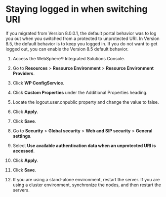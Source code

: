# Staying logged in when switching URI

If you migrated from Version 8.0.0.1, the default portal behavior was to log you out when you switched from a protected to unprotected URI. In Version 8.5, the default behavior is to keep you logged in. If you do not want to get logged out, you can enable the Version 8.5 default behavior.

1.  Access the WebSphere® Integrated Solutions Console.

2.  Go to **Resources** \> **Resource Environment** \> **Resource Environment Providers**.

3.  Click **WP ConfigService**.

4.  Click **Custom Properties** under the Additional Properties heading.

5.  Locate the logout.user.onpublic property and change the value to false.

6.  Click **Apply**.

7.  Click **Save**.

8.  Go to **Security** \> **Global security** \> **Web and SIP security** \> **General settings**.

9.  Select **Use available authentication data when an unprotected URI is accessed**.

10. Click **Apply**.

11. Click **Save**.

12. If you are using a stand-alone environment, restart the server. If you are using a cluster environment, synchronize the nodes, and then restart the servers.



